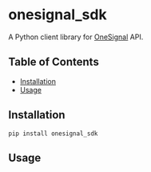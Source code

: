 # onesignal_sdk

A Python client library for [OneSignal](https://onesignal.com/) API.


## Table of Contents
* [Installation](#installation)
* [Usage](*usage)

## Installation

```
pip install onesignal_sdk
```

## Usage
